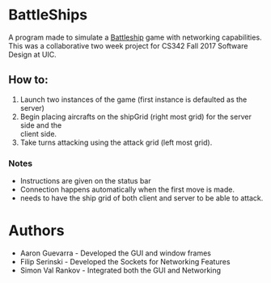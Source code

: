# BattleShips
A program made to simulate a [Battleship](https://en.wikipedia.org/wiki/Battleship_(game)) game with networking capabilities. 
This was a collaborative two week project for CS342 Fall 2017 Software Design at UIC.
## How to:
1. Launch two instances of the game (first instance is defaulted as the server)
2. Begin placing aircrafts on the shipGrid (right most grid) for the server side and the   
   client side.
3. Take turns attacking using the attack grid (left most grid).
### Notes
 - Instructions are given on the status bar 
 - Connection happens automatically when the first move is made.
 - needs to have the ship grid of both client and server to be able to attack.
# Authors
 - Aaron Guevarra - Developed the GUI and window frames
 - Filip Serinski - Developed the Sockets for Networking Features
 - Simon Val Rankov - Integrated both the GUI and Networking 
